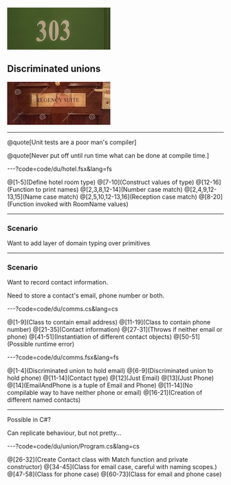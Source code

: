 ![Number room](assets/img/number.jpg)

## Discriminated unions

![Suite](assets/img/suite.jpg)

---

@quote[Unit tests are a poor man's compiler]

@quote[Never put off until run time what can be done at compile time.]

---?code=code/du/hotel.fsx&lang=fs

@[1-5](Define hotel room type)
@[7-10](Construct values of type)
@[12-16](Function to print names)
@[2,3,8,12-14](Number case match)
@[2,4,9,12-13,15](Name case match)
@[2,5,10,12-13,16](Reception case match)
@[8-20](Function invoked with RoomName values)

---

### Scenario

Want to add layer of domain typing over primitives

---

### Scenario

Want to record contact information.

Need to store a contact's email, phone number or both.


---?code=code/du/comms.cs&lang=cs

@[1-9](Class to contain email address)
@[11-19](Class to contain phone number)
@[21-35](Contact information)
@[27-31](Throws if neither email or phone)
@[41-51](Instantiation of different contact objects)
@[50-51](Possible runtime error)


---?code=code/du/comms.fsx&lang=fs

@[1-4](Discriminated union to hold email)
@[6-9](Discriminated union to hold phone)
@[11-14](Contact type)
@[12](Just Email)
@[13](Just Phone)
@[14](EmailAndPhone is a tuple of Email and Phone)
@[11-14](No compilable way to have neither phone or email)
@[16-21](Creation of different named contacts)


--- 

Possible in C#?

Can replicate behaviour, but not pretty...

---?code=code/du/union/Program.cs&lang=cs

@[26-32](Create Contact class with Match function and private constructor)
@[34-45](Class for email case, careful with naming scopes.)
@[47-58](Class for phone case)
@[60-73](Class for email and phone case)
